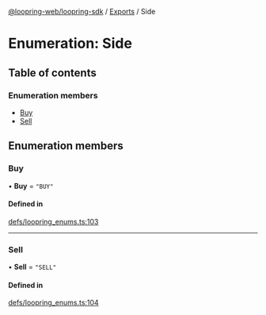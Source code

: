[@loopring-web/loopring-sdk](../README.md) / [Exports](../modules.md) / Side

# Enumeration: Side

## Table of contents

### Enumeration members

- [Buy](Side.md#buy)
- [Sell](Side.md#sell)

## Enumeration members

### Buy

• **Buy** = `"BUY"`

#### Defined in

[defs/loopring_enums.ts:103](https://github.com/Loopring/loopring_sdk/blob/427d9da/src/defs/loopring_enums.ts#L103)

___

### Sell

• **Sell** = `"SELL"`

#### Defined in

[defs/loopring_enums.ts:104](https://github.com/Loopring/loopring_sdk/blob/427d9da/src/defs/loopring_enums.ts#L104)
